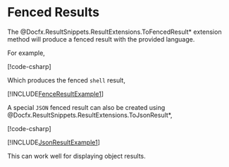 ﻿# Fenced Results

The @Docfx.ResultSnippets.ResultExtensions.ToFencedResult* extension method
will produce a fenced result with the provided language.

For example,

[!code-csharp[](../../Docfx.ResultSnippets.Tests/ResultExtensionsTests.cs#FenceResultExample1)]

Which produces the fenced `shell` result,

[!INCLUDE[FenceResultExample1](../../Docfx.ResultSnippets.Tests/__examples__/ResultExtensionsTests.Case2.md)]

A special `JSON` fenced result can also be created using
@Docfx.ResultSnippets.ResultExtensions.ToJsonResult*,

[!code-csharp[](../../Docfx.ResultSnippets.Tests/ResultExtensionsTests.cs#JsonResultExample1)]

[!INCLUDE[JsonResultExample1](../../Docfx.ResultSnippets.Tests/__examples__/ResultExtensionsTests.Case6.md)]

This can work well for displaying object results.
